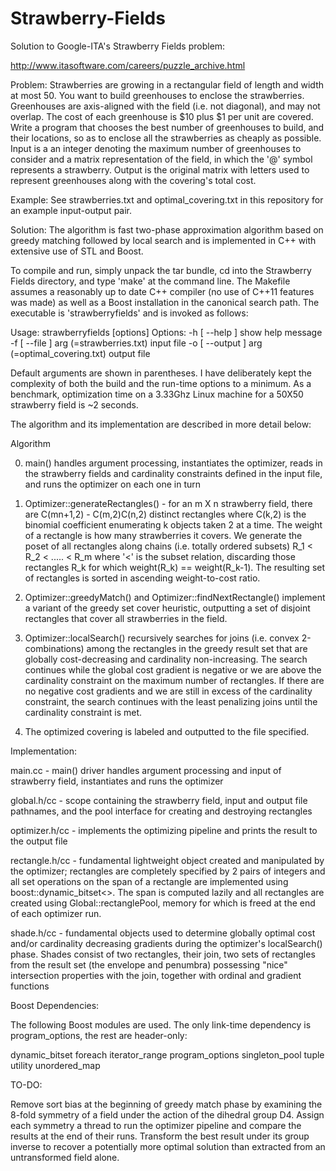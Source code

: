 Strawberry-Fields
=================

Solution to Google-ITA's Strawberry Fields problem:

http://www.itasoftware.com/careers/puzzle_archive.html


Problem: 
Strawberries are growing in a rectangular field of length and width at most 50. You want to build greenhouses
to enclose the strawberries. Greenhouses are axis-aligned with the field (i.e. not diagonal), and may not overlap.
The cost of each greenhouse is $10 plus $1 per unit are covered. Write a program that chooses the best number
of greenhouses to build, and their locations, so as to enclose all the strawberries as cheaply as possible.
Input is a an integer denoting the maximum number of greenhouses to consider and a matrix representation of the field,
in which the '@' symbol represents a strawberry. Output is the original matrix with letters used to represent greenhouses
along with the covering's total cost.

Example:
See strawberries.txt and optimal_covering.txt in this repository for an example input-output pair.


Solution:
The algorithm is fast two-phase approximation algorithm based on greedy matching followed by local search
and is implemented in C++ with extensive use of STL and Boost.

To compile and run, simply unpack the tar bundle, cd into the Strawberry Fields directory, and type 'make' at the command line. The Makefile assumes a reasonably up to date C++ compiler (no use of C++11 features was made) as well as a Boost installation in the canonical search path. The executable is 'strawberryfields' and is invoked as follows:

Usage: strawberryfields [options]
Options:
  -h [ --help ]                                                     show help message
  -f  [ --file ] arg (=strawberries.txt)                 input file
  -o [ --output ] arg (=optimal_covering.txt)   output file


Default arguments are shown in parentheses. I have deliberately kept the complexity of both the build and the run-time options to a minimum. As a benchmark, optimization time on a 3.33Ghz Linux machine for a 50X50 strawberry field  is ~2 seconds.

The algorithm and its implementation are described in more detail below:

Algorithm

0. main() handles argument processing, instantiates the optimizer, reads in the strawberry fields and cardinality constraints defined in the input file, and runs the optimizer on each one in turn

1. Optimizer::generateRectangles() - for an m X n strawberry field, there are C(mn+1,2) - C(m,2)C(n,2) distinct rectangles where C(k,2) is the binomial coefficient enumerating k objects taken 2 at a time. The weight of a rectangle is how many strawberries it covers. We generate the poset of all rectangles along chains (i.e. totally ordered subsets) R_1 < R_2 < ..... < R_m where '<' is the subset relation, discarding those rectangles R_k for which weight(R_k) == weight(R_k-1). The resulting set of rectangles is sorted in ascending weight-to-cost ratio. 

2. Optimizer::greedyMatch() and Optimizer::findNextRectangle() implement a variant of the greedy set cover heuristic, outputting a set of disjoint rectangles that cover all strawberries in the field.

3. Optimizer::localSearch() recursively searches for joins (i.e. convex 2-combinations) among the rectangles in the greedy result set that are globally cost-decreasing and cardinality non-increasing. The search continues while the global cost gradient is negative or we are above the cardinality constraint on the maximum number of rectangles. If there are no negative cost gradients and we are still in excess of the cardinality constraint, the search continues with the least penalizing joins until the cardinality constraint is met.

4. The optimized covering is labeled and outputted to the file specified.

Implementation:

main.cc - main() driver handles argument processing and input of strawberry field, instantiates and runs the optimizer

global.h/cc - scope containing the strawberry field, input and output file pathnames, and the pool interface for creating and destroying rectangles

optimizer.h/cc - implements the optimizing pipeline and prints the result to the output file

rectangle.h/cc - fundamental lightweight object created and manipulated by the optimizer; rectangles are completely specified by 2 pairs of integers and all set operations on the span of a rectangle are implemented using boost::dynamic_bitset<>. The span is computed lazily and all rectangles are created using Global::rectanglePool, memory for which is freed at the end of each optimizer run.

shade.h/cc - fundamental objects used to determine globally optimal cost and/or cardinality decreasing gradients during the optimizer's localSearch() phase. Shades consist of two rectangles, their join, two sets of rectangles from the result set (the envelope and penumbra) possessing "nice" intersection properties with the join, together with ordinal and gradient functions


Boost Dependencies:

The following Boost modules are used. The only link-time dependency is program_options, the rest are header-only:

dynamic_bitset
foreach
iterator_range
program_options
singleton_pool
tuple
utility
unordered_map


TO-DO:

Remove sort bias at the beginning of greedy match phase by examining the 8-fold symmetry of a field under the action of the dihedral group D4. Assign each symmetry a thread to run the optimizer pipeline and compare the results at the end of their runs. Transform the best result under its group inverse to recover a potentially more optimal solution than extracted from an untransformed field alone. 

